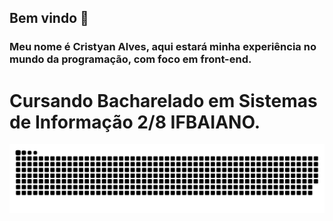 ## Bem vindo 🗿

### Meu nome é Cristyan Alves, aqui estará minha experiência no mundo da programação, com foco em front-end.

# Cursando Bacharelado em Sistemas de Informação 2/8 IFBAIANO.


<picture>
  <source media="(prefers-color-scheme: dark)" srcset="https://raw.githubusercontent.com/cristyan477/cristyan477/output/github-contribution-grid-snake-dark.svg">
  <source media=" (prefers-color-scheme: light)" srcset="https://raw.githubusercontent.com/cristyan477/cristyan477/output/github-contribution-grid-snake.svg">
  <img alt="github contribution grid snake animation" src="https://raw.githubusercontent.com/mari4souza/mari4souza/output/github-contribution-grid-snake.svg">
</picture>
<br><br>



<!--
**cristyan477/cristyan477** is a ✨ _special_ ✨ repository because its `README.md` (this file) appears on your GitHub profile.

Here are some ideas to get you started:

- 🔭 I’m currently working on ...
- 🌱 I’m currently learning ...
- 👯 I’m looking to collaborate on ...
- 🤔 I’m looking for help with ...
- 💬 Ask me about ...
- 📫 How to reach me: ...
- 😄 Pronouns: ...
- ⚡ Fun fact: ...
-->
